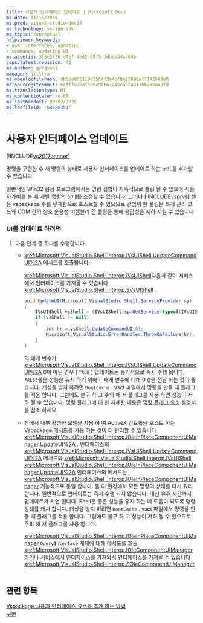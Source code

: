 ```yaml
---
title: 사용자 인터페이스 업데이트 | Microsoft Docs
ms.date: 11/15/2016
ms.prod: visual-studio-dev14
ms.technology: vs-ide-sdk
ms.topic: conceptual
helpviewer_keywords:
- user interfaces, updating
- commands, updating UI
ms.assetid: 376e2f56-e7bf-4e62-89f5-3dada84a404b
caps.latest.revision: 42
ms.author: gregvanl
manager: jillfra
ms.openlocfilehash: db5be965119d1564f2a4bf8a15892af7142663e0
ms.sourcegitcommit: 6cfffa72af599a9d667249caaaa411bb28ea69fd
ms.translationtype: MT
ms.contentlocale: ko-KR
ms.lasthandoff: 09/02/2020
ms.locfileid: "68186351"
---
```

# <a name="updating-the-user-interface"></a>사용자 인터페이스 업데이트
[!INCLUDE[vs2017banner](../includes/vs2017banner.md)]

명령을 구현한 후 새 명령의 상태로 사용자 인터페이스를 업데이트 하는 코드를 추가할 수 있습니다.  
  
 일반적인 Win32 응용 프로그램에서는 명령 집합이 지속적으로 폴링 될 수 있으며 사용자가이를 볼 때 개별 명령의 상태를 조정할 수 있습니다. 그러나 [!INCLUDE[vsprvs](../includes/vsprvs-md.md)] 셸은 vspackage 수를 무제한으로 호스트할 수 있으므로 광범위 한 폴링은 특히 관리 코드와 COM 간의 상호 운용성 어셈블리 간 폴링을 통해 응답성을 저하 시킬 수 있습니다.  
  
### <a name="to-update-the-ui"></a>UI를 업데이트 하려면  
  
1. 다음 단계 중 하나를 수행합니다.  
  
    - <xref:Microsoft.VisualStudio.Shell.Interop.IVsUIShell.UpdateCommandUI%2A> 메서드를 호출합니다.  
  
         <xref:Microsoft.VisualStudio.Shell.Interop.IVsUIShell>다음과 같이 서비스에서 인터페이스를 가져올 수 있습니다 <xref:Microsoft.VisualStudio.Shell.Interop.SVsUIShell> .  
  
        ```csharp  
        void UpdateUI(Microsoft.VisualStudio.Shell.ServiceProvider sp)  
        {  
            IVsUIShell vsShell = (IVsUIShell)sp.GetService(typeof(IVsUIShell));  
            if (vsShell != null)  
            {  
                int hr = vsShell.UpdateCommandUI(0);  
                Microsoft.VisualStudio.ErrorHandler.ThrowOnFailure(hr);  
            }  
        }  
  
        ```  
  
         의 매개 변수가 <xref:Microsoft.VisualStudio.Shell.Interop.IVsUIShell.UpdateCommandUI%2A> 0이 아닌 경우 ( `TRUE` ) 업데이트는 동기적으로 즉시 수행 됩니다. `FALSE`좋은 성능을 유지 하기 위해이 매개 변수에 대해 0 ()을 전달 하는 것이 좋습니다. 캐싱을 방지 하려면 `DontCache` . vsct 파일에서 명령을 만들 때 플래그를 적용 합니다. 그럼에도 불구 하 고 주의 해 서 플래그를 사용 하면 성능이 저하 될 수 있습니다. 명령 플래그에 대 한 자세한 내용은 [명령 플래그 요소](../extensibility/command-flag-element.md) 설명서를 참조 하세요.  
  
    - 창에서 내부 활성화 모델을 사용 하 여 ActiveX 컨트롤을 호스트 하는 Vspackage 메서드를 사용 하는 것이 더 편리할 수 있습니다 <xref:Microsoft.VisualStudio.Shell.Interop.IOleInPlaceComponentUIManager.UpdateUI%2A> . 인터페이스의 <xref:Microsoft.VisualStudio.Shell.Interop.IVsUIShell.UpdateCommandUI%2A> 메서드와 <xref:Microsoft.VisualStudio.Shell.Interop.IVsUIShell> <xref:Microsoft.VisualStudio.Shell.Interop.IOleInPlaceComponentUIManager.UpdateUI%2A> 인터페이스의 메서드는 <xref:Microsoft.VisualStudio.Shell.Interop.IOleInPlaceComponentUIManager> 기능적으로 동일 합니다. 둘 다 환경에서 모든 명령의 상태를 다시 쿼리 합니다. 일반적으로 업데이트는 즉시 수행 되지 않습니다. 대신 유휴 시간까지 업데이트가 지연 됩니다. Shell은 좋은 성능을 유지 하는 데 도움이 되도록 명령 상태를 캐시 합니다. 캐싱을 방지 하려면 `DontCache` . vsct 파일에서 명령을 만들 때 플래그를 적용 합니다. 그럼에도 불구 하 고 성능이 저하 될 수 있으므로 주의 해 서 플래그를 사용 합니다.  
  
         <xref:Microsoft.VisualStudio.Shell.Interop.IOleInPlaceComponentUIManager> `QueryInterface` 개체에 대해 메서드를 호출 <xref:Microsoft.VisualStudio.Shell.Interop.IOleComponentUIManager> 하거나 서비스에서 인터페이스를 가져와서 인터페이스를 가져올 수 있습니다 <xref:Microsoft.VisualStudio.Shell.Interop.SOleComponentUIManager> .  
  
## <a name="see-also"></a>관련 항목  
 [Vspackage 사용자 인터페이스 요소를 추가 하는 방법](../extensibility/internals/how-vspackages-add-user-interface-elements.md)   
 [구현](../extensibility/internals/command-implementation.md)
